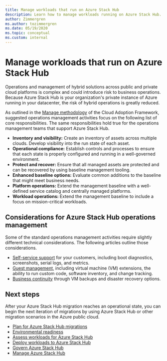 ```yaml
---
title: Manage workloads that run on Azure Stack Hub
description: Learn how to manage workloads running on Azure Stack Hub.
author: Zimmergren
ms.author: tozimmergren
ms.date: 05/19/2020
ms.topic: conceptual
ms.custom: internal
---
```


# Manage workloads that run on Azure Stack Hub

Operations and management of hybrid solutions across public and private cloud platforms is complex and could introduce risk to business operations. Because Azure Stack Hub is your organization's private instance of Azure running in your datacenter, the risk of hybrid operations is greatly reduced.

As outlined in the [Manage methodology](../../manage/index.md) of the Cloud Adoption Framework, suggested operations management activities focus on the following list of core responsibilities. The same responsibilities hold true for the operations management teams that support Azure Stack Hub.

- **Inventory and visibility:** Create an inventory of assets across multiple clouds. Develop visibility into the run state of each asset.
- **Operational compliance:** Establish controls and processes to ensure that each state is properly configured and running in a well-governed environment.
- **Protect and recover:** Ensure that all managed assets are protected and can be recovered by using baseline management tooling.
- **Enhanced baseline options:** Evaluate common additions to the baseline that might meet business needs.
- **Platform operations:** Extend the management baseline with a well-defined service catalog and centrally managed platforms.
- **Workload operations:** Extend the management baseline to include a focus on mission-critical workloads.

## Considerations for Azure Stack Hub operations management

Some of the standard operations management activities require slightly different technical considerations. The following articles outline those considerations.

- [Self-service support](https://azure.microsoft.com/blog/azure-stack-iaas-part-five/) for your customers, including boot diagnostics, screenshots, serial logs, and metrics.
- [Guest management](https://azure.microsoft.com/blog/azure-stack-iaas-part-one/), including virtual machine (VM) extensions, the ability to run custom code, software inventory, and change tracking.
- [Business continuity](https://azure.microsoft.com/blog/azure-stack-iaas-part-four/) through VM backups and disaster recovery options.

## Next steps

After your Azure Stack Hub migration reaches an operational state, you can begin the next iteration of migrations by using Azure Stack Hub or other migration scenarios in the Azure public cloud.

- [Plan for Azure Stack Hub migrations](./plan.md)
- [Environmental readiness](./ready.md)
- [Assess workloads for Azure Stack Hub](./migrate-assess.md)
- [Deploy workloads to Azure Stack Hub](./migrate-deploy.md)
- [Govern Azure Stack Hub](./govern.md)
- [Manage Azure Stack Hub](./manage.md)
